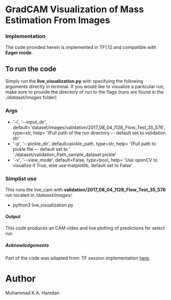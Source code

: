 # GradCAM Visualization of Mass Estimation From Images
### Implementation
The code provided herein is implemented in TF1.12 and compatible with **Eager mode**.

## To run the code
Simply run the **live_visualization.py** with specifying the following arguments directly in terminal.
If you would like to visualize a paritcular run, make sure to provide the directory of run to the flags (runs are found in the  *./dataset/images* folder)

### Args
* '-i', '--input_dir', default='dataset/images/validation/2017_08_04_1128_Flow_Test_35_576', type=str, help= '(Full path of the run directory -- default set to validation dir'
*  '-p', '--pickle_dir', default=pickle_path, type=str, help= '(Full path to pickle file -- default set to '
                                                                       './dataset/validation_Path_sample_dataset.pickle'
*  '-v', '--view_mode', default=False, type=bool, help= 'Use openCV to
   visualize if True, else use matplotlib, default set to False'

### Simplist use  
This runs the live_cam with **validation/2017_08_04_1128_Flow_Test_35_576** run located in *_/dataset/images/_* 
 - python3 live_visualization.py

#### Output
This code produces an CAM video and live plotting of predictions for select run

##### Acknowledgements
Part of the code was adapted from:
TF session implementation [here](https://github.com/adityac94/Grad_CAM_plus_plus).



# Author
Muhammad K.A. Hamdan
